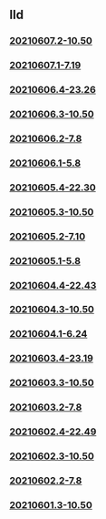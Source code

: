 ## lld

### [20210607.2-10.50](20210607.2-10.50/index.md)
### [20210607.1-7.19](20210607.1-7.19/index.md)
### [20210606.4-23.26](20210606.4-23.26/index.md)
### [20210606.3-10.50](20210606.3-10.50/index.md)
### [20210606.2-7.8](20210606.2-7.8/index.md)
### [20210606.1-5.8](20210606.1-5.8/index.md)
### [20210605.4-22.30](20210605.4-22.30/index.md)
### [20210605.3-10.50](20210605.3-10.50/index.md)
### [20210605.2-7.10](20210605.2-7.10/index.md)
### [20210605.1-5.8](20210605.1-5.8/index.md)
### [20210604.4-22.43](20210604.4-22.43/index.md)
### [20210604.3-10.50](20210604.3-10.50/index.md)
### [20210604.1-6.24](20210604.1-6.24/index.md)
### [20210603.4-23.19](20210603.4-23.19/index.md)
### [20210603.3-10.50](20210603.3-10.50/index.md)
### [20210603.2-7.8](20210603.2-7.8/index.md)
### [20210602.4-22.49](20210602.4-22.49/index.md)
### [20210602.3-10.50](20210602.3-10.50/index.md)
### [20210602.2-7.8](20210602.2-7.8/index.md)
### [20210601.3-10.50](20210601.3-10.50/index.md)

